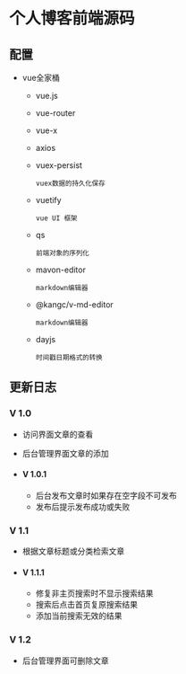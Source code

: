 # 个人博客前端源码

## 配置

- vue全家桶

  - vue.js

  - vue-router

  - vue-x

  - axios

  - vuex-persist 

    ```
    vuex数据的持久化保存
    ```

  - vuetify

    ```
    vue UI 框架
    ```

  - qs

    ```
    前端对象的序列化
    ```

  - mavon-editor

    ```
    markdown编辑器
    ```

  - @kangc/v-md-editor

    ```
    markdown编辑器
    ```

  - dayjs

    ```
    时间戳日期格式的转换
    ```

## 更新日志

### V 1.0

- 访问界面文章的查看

- 后台管理界面文章的添加

- #### V 1.0.1

  - 后台发布文章时如果存在空字段不可发布
  - 发布后提示发布成功或失败

### V 1.1
- 根据文章标题或分类检索文章

- #### V 1.1.1

  - 修复非主页搜索时不显示搜索结果
  - 搜索后点击首页复原搜索结果
  - 添加当前搜索无效的结果

### V 1.2
- 后台管理界面可删除文章